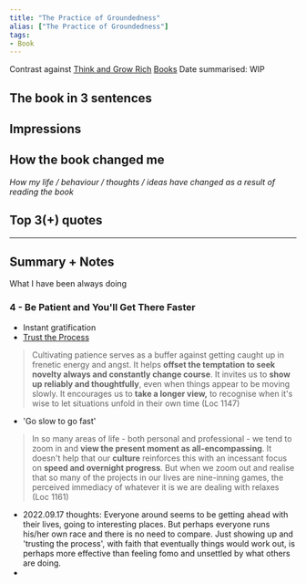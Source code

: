 ```yaml
---
title: "The Practice of Groundedness"
alias: ["The Practice of Groundedness"]
tags:
- Book
---
```


Contrast against [Think and Grow Rich](notes/B_Think%20and%20Grow%20Rich.md)
[Books](notes/Books.md)
Date summarised: WIP
## The book in 3 sentences
## Impressions
## How the book changed me
*How my life / behaviour / thoughts / ideas have changed as a result of reading the book*

## Top 3(+) quotes

---
## Summary + Notes
What I have been always doing

### 4 - Be Patient and You'll Get There Faster
- Instant gratification 
- [Trust the Process](C_Trust%20the%20Process)
> Cultivating patience serves as a buffer against getting caught up in frenetic energy and angst. It helps **offset the temptation to seek novelty always and constantly change course**. It invites us to **show up reliably and thoughtfully**, even when things appear to be moving slowly. It encourages us to **take a longer view,** to recognise when it's wise to let situations unfold in their own time (Loc 1147)
- 'Go slow to go fast'
> In so many areas of life - both personal and professional - we tend to zoom in and **view the present moment as all-encompassing**. It doesn't help that our **culture** reinforces this with an incessant focus on **speed and overnight progress**. But when we zoom out and realise that so many of the projects in our lives are nine-inning games, the perceived immediacy of whatever it is we are dealing with relaxes (Loc 1161)
- 2022.09.17 thoughts: Everyone around seems to be getting ahead with their lives, going to interesting places. But perhaps everyone runs his/her own race and there is no need to compare. Just showing up and 'trusting the process', with faith that eventually things would work out, is perhaps more effective than feeling fomo and unsettled by what others are doing. 
- 